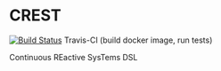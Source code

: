 # CREST

[![Build Status](https://travis-ci.org/stklik/CREST.svg?branch=master)](https://travis-ci.org/stklik/CREST)
Travis-CI (build docker image, run tests) 


Continuous REactive SysTems DSL
